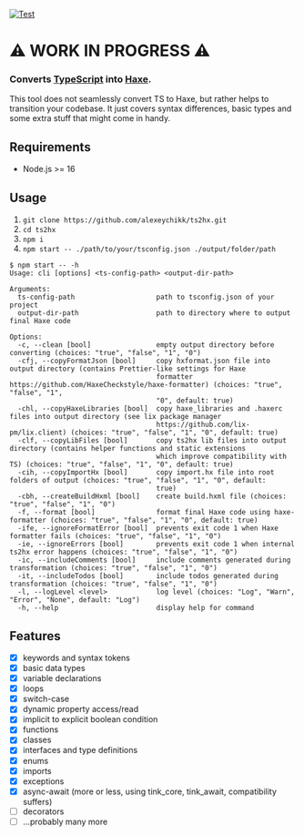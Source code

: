 [![Test](https://github.com/alexeychikk/ts2hx/actions/workflows/test.yml/badge.svg)](https://github.com/alexeychikk/ts2hx/actions/workflows/test.yml)

# ⚠️ WORK IN PROGRESS ⚠️

### Converts [TypeScript](https://www.typescriptlang.org/) into [Haxe](https://haxe.org/).

This tool does not seamlessly convert TS to Haxe, but rather helps to transition your codebase.
It just covers syntax differences, basic types and some extra stuff that might come in handy.

## Requirements

- Node.js >= 16

## Usage

1. `git clone https://github.com/alexeychikk/ts2hx.git`
2. `cd ts2hx`
3. `npm i`
4. `npm start -- ./path/to/your/tsconfig.json ./output/folder/path`

```console
$ npm start -- -h
Usage: cli [options] <ts-config-path> <output-dir-path>

Arguments:
  ts-config-path                    path to tsconfig.json of your project
  output-dir-path                   path to directory where to output final Haxe code

Options:
  -c, --clean [bool]                empty output directory before converting (choices: "true", "false", "1", "0")
  -cfj, --copyFormatJson [bool]     copy hxformat.json file into output directory (contains Prettier-like settings for Haxe
                                    formatter https://github.com/HaxeCheckstyle/haxe-formatter) (choices: "true", "false", "1",
                                    "0", default: true)
  -chl, --copyHaxeLibraries [bool]  copy haxe_libraries and .haxerc files into output directory (see lix package manager
                                    https://github.com/lix-pm/lix.client) (choices: "true", "false", "1", "0", default: true)
  -clf, --copyLibFiles [bool]       copy ts2hx lib files into output directory (contains helper functions and static extensions
                                    which improve compatibility with TS) (choices: "true", "false", "1", "0", default: true)
  -cih, --copyImportHx [bool]       copy import.hx file into root folders of output (choices: "true", "false", "1", "0", default:
                                    true)
  -cbh, --createBuildHxml [bool]    create build.hxml file (choices: "true", "false", "1", "0")
  -f, --format [bool]               format final Haxe code using haxe-formatter (choices: "true", "false", "1", "0", default: true)
  -ife, --ignoreFormatError [bool]  prevents exit code 1 when Haxe formatter fails (choices: "true", "false", "1", "0")
  -ie, --ignoreErrors [bool]        prevents exit code 1 when internal ts2hx error happens (choices: "true", "false", "1", "0")
  -ic, --includeComments [bool]     include comments generated during transformation (choices: "true", "false", "1", "0")
  -it, --includeTodos [bool]        include todos generated during transformation (choices: "true", "false", "1", "0")
  -l, --logLevel <level>            log level (choices: "Log", "Warn", "Error", "None", default: "Log")
  -h, --help                        display help for command
```

## Features

- [x] keywords and syntax tokens
- [x] basic data types
- [x] variable declarations
- [x] loops
- [x] switch-case
- [x] dynamic property access/read
- [x] implicit to explicit boolean condition
- [x] functions
- [x] classes
- [x] interfaces and type definitions
- [x] enums
- [x] imports
- [x] exceptions
- [x] async-await (more or less, using tink_core, tink_await, compatibility suffers)
- [ ] decorators
- [ ] ...probably many more

